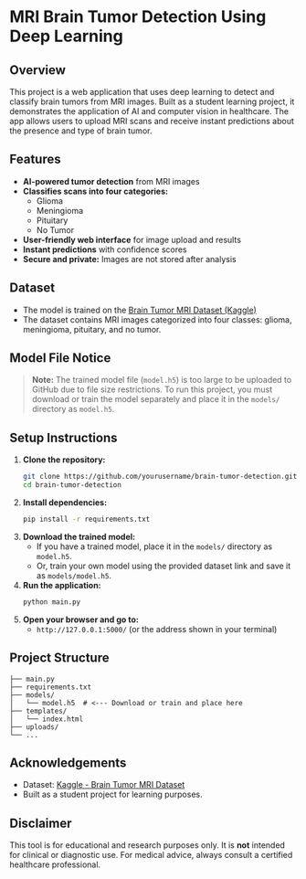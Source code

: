 # MRI Brain Tumor Detection Using Deep Learning

## Overview
This project is a web application that uses deep learning to detect and classify brain tumors from MRI images. Built as a student learning project, it demonstrates the application of AI and computer vision in healthcare. The app allows users to upload MRI scans and receive instant predictions about the presence and type of brain tumor.

## Features
- **AI-powered tumor detection** from MRI images
- **Classifies scans into four categories:**
  - Glioma
  - Meningioma
  - Pituitary
  - No Tumor
- **User-friendly web interface** for image upload and results
- **Instant predictions** with confidence scores
- **Secure and private:** Images are not stored after analysis

## Dataset
- The model is trained on the [Brain Tumor MRI Dataset (Kaggle)](https://www.kaggle.com/datasets/masoudnickparvar/brain-tumor-mri-dataset)
- The dataset contains MRI images categorized into four classes: glioma, meningioma, pituitary, and no tumor.

## Model File Notice
> **Note:** The trained model file (`model.h5`) is too large to be uploaded to GitHub due to file size restrictions. To run this project, you must download or train the model separately and place it in the `models/` directory as `model.h5`.

## Setup Instructions
1. **Clone the repository:**
   ```bash
   git clone https://github.com/yourusername/brain-tumor-detection.git
   cd brain-tumor-detection
   ```
2. **Install dependencies:**
   ```bash
   pip install -r requirements.txt
   ```
3. **Download the trained model:**
   - If you have a trained model, place it in the `models/` directory as `model.h5`.
   - Or, train your own model using the provided dataset link and save it as `models/model.h5`.
4. **Run the application:**
   ```bash
   python main.py
   ```
5. **Open your browser and go to:**
   - `http://127.0.0.1:5000/` (or the address shown in your terminal)


## Project Structure
```
├── main.py
├── requirements.txt
├── models/
│   └── model.h5  # <--- Download or train and place here
├── templates/
│   └── index.html
├── uploads/
└── ...
```

## Acknowledgements
- Dataset: [Kaggle - Brain Tumor MRI Dataset](https://www.kaggle.com/datasets/masoudnickparvar/brain-tumor-mri-dataset)
- Built as a student project for learning purposes.

## Disclaimer
This tool is for educational and research purposes only. It is **not** intended for clinical or diagnostic use. For medical advice, always consult a certified healthcare professional. 

